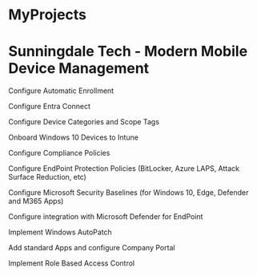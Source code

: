 # MyProjects

# Sunningdale Tech - Modern Mobile Device Management

Configure Automatic Enrollment

Configure Entra Connect

Configure Device Categories and Scope Tags

Onboard Windows 10 Devices to Intune

Configure Compliance Policies

Configure EndPoint Protection Policies (BitLocker, Azure LAPS, Attack Surface Reduction, etc)

Configure Microsoft Security Baselines (for Windows 10, Edge, Defender and M365 Apps)

Configure integration with Microsoft Defender for EndPoint

Implement Windows AutoPatch

Add standard Apps and configure Company Portal

Implement Role Based Access Control
